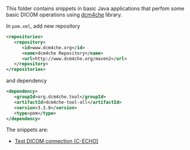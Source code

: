 This folder contains snippets in basic Java applications that perfom some basic DICOM operations using [dcm4che](https://github.com/dcm4che/dcm4che) library.

In `pom.xml`, add new repository
```xml
<repositories>
   <repository>
      <id>www.dcm4che.org</id>
      <name>dcm4che Repository</name>
      <url>http://www.dcm4che.org/maven2</url>
   </repository>
</repositories>
```
and dependency
```xml
<dependency>
   <groupId>org.dcm4che.tool</groupId>
   <artifactId>dcm4che-tool-all</artifactId>
   <version>3.3.8</version>
   <type>pom</type>
</dependency>
```

The snippets are:

* [Test DICOM connection (C-ECHO)](EchoApp.md)
